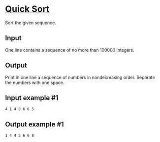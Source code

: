 # [Quick Sort](https://www.e-olymp.com/en/problems/4848)
Sort the given sequence.

## Input
One line contains a sequence of no more than 100000 integers.

## Output
Print in one line a sequence of numbers in nondecreasing order. Separate the numbers with one space.

## Input example #1
```
4 1 4 8 6 6 5
```

## Output example #1 
```
1 4 4 5 6 6 8
```